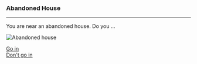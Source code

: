 ### Abandoned House
---
You are near an abandoned house. Do you ...

![Abandoned house](https://upload.wikimedia.org/wikipedia/commons/e/ed/Abandoned_house_in_White_Marsh%2C_Virginia.jpg "Logo Title Text 1")

[Go in](situations/two-doors.md)  
[Don't go in](situations/are-you-sure.md)
